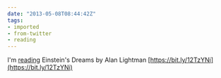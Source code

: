 ```yaml
---
date: "2013-05-08T08:44:42Z"
tags:
- imported
- from-twitter
- reading
---
```

I'm [reading](/tags/reading) Einstein's Dreams by Alan Lightman [https://bit.ly/12TzYNi](https://bit.ly/12TzYNi)
